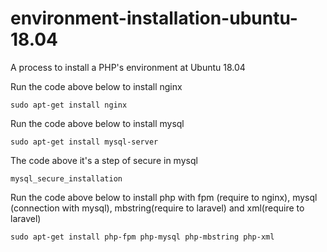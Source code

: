 # environment-installation-ubuntu-18.04
A process to  install a PHP's environment at Ubuntu 18.04

Run the code above below to install nginx
```
sudo apt-get install nginx
````

Run the code above below to install mysql
```
sudo apt-get install mysql-server
```

The code above it's a step of secure in mysql
```
mysql_secure_installation
```

Run the code above below to install php with fpm (require to nginx), mysql (connection with mysql), mbstring(require to laravel) and xml(require to laravel)
```
sudo apt-get install php-fpm php-mysql php-mbstring php-xml
```
